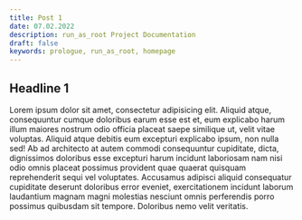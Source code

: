 ```yaml
---
title: Post 1
date: 07.02.2022
description: run_as_root Project Documentation
draft: false
keywords: prologue, run_as_root, homepage
---
```


## Headline 1

Lorem ipsum dolor sit amet, consectetur adipisicing elit. Aliquid atque, consequuntur cumque doloribus earum esse est
et, eum explicabo harum illum maiores nostrum odio officia placeat saepe similique ut, velit vitae voluptas. Aliquid
atque debitis eum excepturi explicabo ipsum, non nulla sed! Ab ad architecto at autem commodi consequuntur cupiditate,
dicta, dignissimos doloribus esse excepturi harum incidunt laboriosam nam nisi odio omnis placeat possimus provident
quae quaerat quisquam reprehenderit sequi vel voluptates. Accusamus adipisci aliquid consequatur cupiditate deserunt
doloribus error eveniet, exercitationem incidunt laborum laudantium magnam magni molestias nesciunt omnis perferendis
porro possimus quibusdam sit tempore. Doloribus nemo velit veritatis.